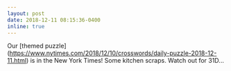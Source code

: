 ```yaml
---
layout: post
date: 2018-12-11 08:15:36-0400
inline: true
---
```


Our [themed puzzle] (https://www.nytimes.com/2018/12/10/crosswords/daily-puzzle-2018-12-11.html) is in the New York Times! Some kitchen scraps. Watch out for 31D...
